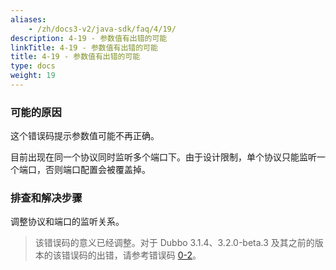 ```yaml
---
aliases:
    - /zh/docs3-v2/java-sdk/faq/4/19/
description: 4-19 - 参数值有出错的可能
linkTitle: 4-19 - 参数值有出错的可能
title: 4-19 - 参数值有出错的可能
type: docs
weight: 19
---
```




### 可能的原因
这个错误码提示参数值可能不再正确。

目前出现在同一个协议同时监听多个端口下。由于设计限制，单个协议只能监听一个端口，否则端口配置会被覆盖掉。

### 排查和解决步骤
调整协议和端口的监听关系。

> 该错误码的意义已经调整。对于 Dubbo 3.1.4、3.2.0-beta.3 及其之前的版本的该错误码的出错，请参考错误码 [0-2](/zh-cn/overview/mannual/java-sdk/faq/0/2/)。
